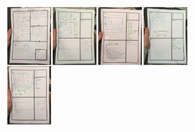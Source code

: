 <img src="img/5DSheets_1.JPG" style="width: 100px;">
<img src="img/5DSheets_2.JPG" style="width: 100px;">
<img src="img/5DSheets_3.JPG" style="width: 100px;">
<img src="img/5DSheets_4.JPG" style="width: 100px;">
<img src="img/5DSheets_5.JPG" style="width: 100px;">
